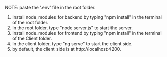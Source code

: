 NOTE: paste the '.env' file in the root folder.

1. Install node_modules for backend by typing "npm install" in the terminal of the root folder.
2. In the root folder, type "node server.js" to start the server.
3. Install node_modules for frontend by typing "npm install" in the terminal of the Client folder.
4. In the client folder, type "ng serve" to start the client side.
5. by default, the client side is at http://localhost:4200.
